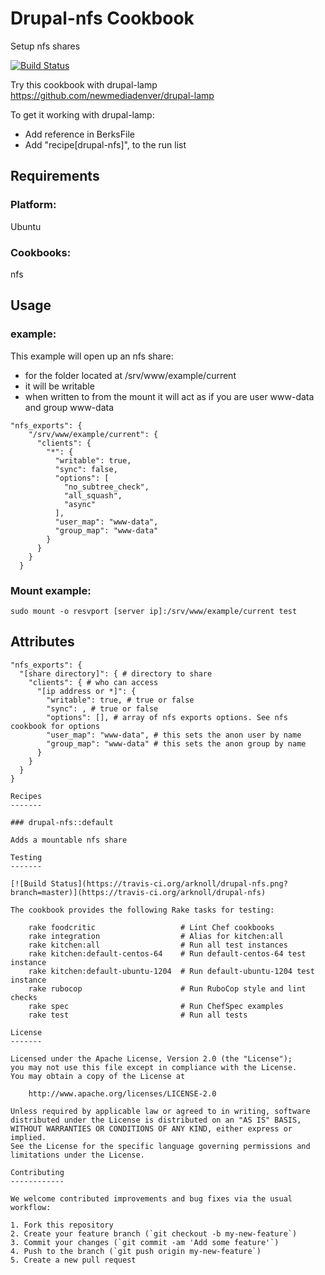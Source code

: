 Drupal-nfs Cookbook
=================

Setup nfs shares

[![Build Status](https://travis-ci.org/arknoll/drupal-nfs.png?branch=master)](https://travis-ci.org/arknoll/drupal-nfs)

Try this cookbook with drupal-lamp https://github.com/newmediadenver/drupal-lamp

To get it working with drupal-lamp:
* Add reference in BerksFile
* Add "recipe[drupal-nfs]", to the run list

Requirements
------------

### Platform:

Ubuntu

### Cookbooks:

nfs

Usage
-----
### example:

This example will open up an nfs share: 
* for the folder located at /srv/www/example/current
* it will be writable
* when written to from the mount it will act as if you are user www-data and group www-data

````
"nfs_exports": {
    "/srv/www/example/current": {
      "clients": {
        "*": {
          "writable": true,
          "sync": false,
          "options": [
            "no_subtree_check",
            "all_squash",
            "async"
          ],
          "user_map": "www-data",
          "group_map": "www-data"
        }
      }
    }
  }
````

### Mount example:
````
sudo mount -o resvport [server ip]:/srv/www/example/current test
````

Attributes
----------

````
"nfs_exports": {
  "[share directory]": { # directory to share
    "clients": { # who can access
      "[ip address or *]": {
        "writable": true, # true or false
        "sync": , # true or false
        "options": [], # array of nfs exports options. See nfs cookbook for options
        "user_map": "www-data", # this sets the anon user by name
        "group_map": "www-data" # this sets the anon group by name
      }
    }
  }
}

Recipes
-------

### drupal-nfs::default

Adds a mountable nfs share

Testing
-------

[![Build Status](https://travis-ci.org/arknoll/drupal-nfs.png?branch=master)](https://travis-ci.org/arknoll/drupal-nfs)

The cookbook provides the following Rake tasks for testing:

    rake foodcritic                   # Lint Chef cookbooks
    rake integration                  # Alias for kitchen:all
    rake kitchen:all                  # Run all test instances
    rake kitchen:default-centos-64    # Run default-centos-64 test instance
    rake kitchen:default-ubuntu-1204  # Run default-ubuntu-1204 test instance
    rake rubocop                      # Run RuboCop style and lint checks
    rake spec                         # Run ChefSpec examples
    rake test                         # Run all tests

License
-------

Licensed under the Apache License, Version 2.0 (the "License");
you may not use this file except in compliance with the License.
You may obtain a copy of the License at

    http://www.apache.org/licenses/LICENSE-2.0

Unless required by applicable law or agreed to in writing, software
distributed under the License is distributed on an "AS IS" BASIS,
WITHOUT WARRANTIES OR CONDITIONS OF ANY KIND, either express or implied.
See the License for the specific language governing permissions and
limitations under the License.

Contributing
------------

We welcome contributed improvements and bug fixes via the usual workflow:

1. Fork this repository
2. Create your feature branch (`git checkout -b my-new-feature`)
3. Commit your changes (`git commit -am 'Add some feature'`)
4. Push to the branch (`git push origin my-new-feature`)
5. Create a new pull request
